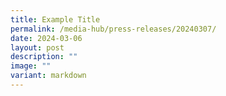 ```yaml
---
title: Example Title
permalink: /media-hub/press-releases/20240307/
date: 2024-03-06
layout: post
description: ""
image: ""
variant: markdown
---
```

